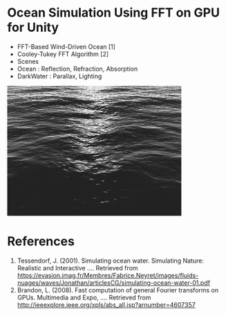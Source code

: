 Ocean Simulation Using FFT on GPU for Unity
========
* FFT-Based Wind-Driven Ocean [1]
* Cooley-Tukey FFT Algorithm [2]
* Scenes
 * Ocean : Reflection, Refraction, Absorption
 * DarkWater : Parallax, Lighting

[![ScreenShot](Img/ScreenShot01.jpg)](https://vimeo.com/113574420)

# References
1. Tessendorf, J. (2001). Simulating ocean water. Simulating Nature: Realistic and Interactive …. Retrieved from https://evasion.imag.fr/Membres/Fabrice.Neyret/images/fluids-nuages/waves/Jonathan/articlesCG/simulating-ocean-water-01.pdf
2. Brandon, L. (2008). Fast computation of general Fourier transforms on GPUs. Multimedia and Expo, …. Retrieved from http://ieeexplore.ieee.org/xpls/abs_all.jsp?arnumber=4607357
